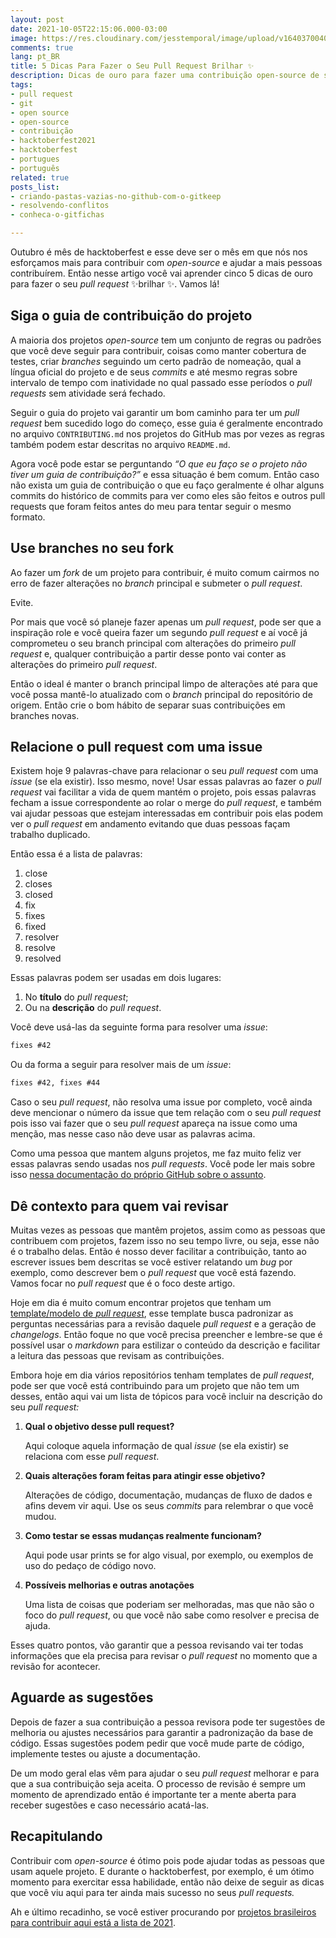 ```yaml
---
layout: post
date: 2021-10-05T22:15:06.000-03:00
image: https://res.cloudinary.com/jesstemporal/image/upload/v1640370040/covers/variados_aanizj.png
comments: true
lang: pt_BR
title: 5 Dicas Para Fazer o Seu Pull Request Brilhar ✨
description: Dicas de ouro para fazer uma contribuição open-source de sucesso
tags:
- pull request
- git
- open source
- open-source
- contribuição
- hacktoberfest2021
- hacktoberfest
- portugues
- português
related: true
posts_list:
- criando-pastas-vazias-no-github-com-o-gitkeep
- resolvendo-conflitos
- conheca-o-gitfichas

---
```

Outubro é mês de hacktoberfest e esse deve ser o mês em que nós nos esforçamos mais para contribuir com _open-source_ e ajudar a mais pessoas contribuírem. Então nesse artigo você vai aprender cinco 5 dicas de ouro para fazer o seu _pull request_ ✨brilhar ✨. Vamos lá!

## Siga o guia de contribuição do projeto

A maioria dos projetos _open-source_ tem um conjunto de regras ou padrões que você deve seguir para contribuir, coisas como manter cobertura de testes, criar _branches_ seguindo um certo padrão de nomeação, qual a língua oficial do projeto e de seus _commits_ e até mesmo regras sobre intervalo de tempo com inatividade no qual passado esse períodos o _pull requests_ sem atividade será fechado.

Seguir o guia do projeto vai garantir um bom caminho para ter um _pull request_ bem sucedido logo do começo, esse guia é geralmente encontrado no arquivo `CONTRIBUTING.md` nos projetos do GitHub mas por vezes as regras também podem estar descritas no arquivo `README.md`.

Agora você pode estar se perguntando _“O que eu faço se o projeto não tiver um guia de contribuição?”_ e essa situação é bem comum. Então caso não exista um guia de contribuição o que eu faço geralmente é olhar alguns commits do histórico de commits para ver como eles são feitos e outros pull requests que foram feitos antes do meu para tentar seguir o mesmo formato.

## Use branches no seu fork

Ao fazer um _fork_ de um projeto para contribuir, é muito comum cairmos no erro de fazer alterações no _branch_ principal e submeter o _pull request_.

Evite.

Por mais que você só planeje fazer apenas um _pull request_, pode ser que a inspiração role e você queira fazer um segundo _pull request_ e aí você já comprometeu o seu branch principal com alterações do primeiro _pull request_ e, qualquer contribuição a partir desse ponto vai conter as alterações do primeiro _pull request_.

Então o ideal é manter o branch principal limpo de alterações até para que você possa mantê-lo atualizado com o _branch_ principal do repositório de origem. Então crie o bom hábito de separar suas contribuições em branches novas.

## Relacione o pull request com uma issue

Existem hoje 9 palavras-chave para relacionar o seu _pull request_ com uma _issue_ (se ela existir). Isso mesmo, nove! Usar essas palavras ao fazer o _pull request_ vai facilitar a vida de quem mantém o projeto, pois essas palavras fecham a issue correspondente ao rolar o merge do _pull request_, e também vai ajudar pessoas que estejam interessadas em contribuir pois elas podem ver o _pull request_ em andamento evitando que duas pessoas façam trabalho duplicado.

Então essa é a lista de palavras:

1. close
2. closes
3. closed
4. fix
5. fixes
6. fixed
7. resolver
8. resolve
9. resolved

Essas palavras podem ser usadas em dois lugares:

1. No **título** do _pull request_;
2. Ou na **descrição** do _pull request_.

Você deve usá-las da seguinte forma para resolver uma _issue_:

```txt
fixes #42
```

Ou da forma a seguir para resolver mais de um _issue_:

```txt
fixes #42, fixes #44
```

Caso o seu _pull request_, não resolva uma issue por completo, você ainda deve mencionar o número da issue que tem relação com o seu _pull request_ pois isso vai fazer que o seu _pull request_ apareça na issue como uma menção, mas nesse caso não deve usar as palavras acima.

Como uma pessoa que mantem alguns projetos, me faz muito feliz ver essas palavras sendo usadas nos _pull requests_. Você pode ler mais sobre isso [nessa documentação do próprio GitHub sobre o assunto](https://docs.github.com/pt/issues/tracking-your-work-with-issues/linking-a-pull-request-to-an-issue#about-linked-issues-and-pull-requests0).

## Dê contexto para quem vai revisar

Muitas vezes as pessoas que mantêm projetos, assim como as pessoas que contribuem com projetos, fazem isso no seu tempo livre, ou seja, esse não é o trabalho delas. Então é nosso dever facilitar a contribuição, tanto ao escrever issues bem descritas se você estiver relatando um _bug_ por exemplo, como descrever bem o _pull request_ que você está fazendo. Vamos focar no _pull request_ que é o foco deste artigo.

Hoje em dia é muito comum encontrar projetos que tenham um [template/modelo de _pull request_](https://docs.github.com/pt/communities/using-templates-to-encourage-useful-issues-and-pull-requests/creating-a-pull-request-template-for-your-repository), esse template busca padronizar as perguntas necessárias para a revisão daquele _pull request_ e a geração de _changelogs_. Então foque no que você precisa preencher e lembre-se que é possível usar o _markdown_ para estilizar o conteúdo da descrição e facilitar a leitura das pessoas que revisam as contribuições.

Embora hoje em dia vários repositórios tenham templates de _pull request_, pode ser que você está contribuindo para um projeto que não tem um desses, então aqui vai um lista de tópicos para você incluir na descrição do seu _pull request:_

1. **Qual o objetivo desse pull request?**

   Aqui coloque aquela informação de qual _issue_ (se ela existir) se relaciona com esse _pull request_.
2. **Quais alterações foram feitas para atingir esse objetivo?**

   Alterações de código, documentação, mudanças de fluxo de dados e afins devem vir aqui. Use os seus _commits_ para relembrar o que você mudou.
3. **Como testar se essas mudanças realmente funcionam?**

   Aqui pode usar prints se for algo visual, por exemplo, ou exemplos de uso do pedaço de código novo.
4. **Possíveis melhorias e outras anotações**

   Uma lista de coisas que poderiam ser melhoradas, mas que não são o foco do _pull request_, ou que você não sabe como resolver e precisa de ajuda.

Esses quatro pontos, vão garantir que a pessoa revisando vai ter todas informações que ela precisa para revisar o _pull request_ no momento que a revisão for acontecer.

## Aguarde as sugestões

Depois de fazer a sua contribuição a pessoa revisora pode ter sugestões de melhoria ou ajustes necessários para garantir a padronização da base de código. Essas sugestões podem pedir que você mude parte de código, implemente testes ou ajuste a documentação.

De um modo geral elas vêm para ajudar o seu _pull request_ melhorar e para que a sua contribuição seja aceita. O processo de revisão é sempre um momento de aprendizado então é importante ter a mente aberta para receber sugestões e caso necessário acatá-las.

## Recapitulando

Contribuir com _open-source_ é ótimo pois pode ajudar todas as pessoas que usam aquele projeto. E durante o hacktoberfest, por exemplo, é um ótimo momento para exercitar essa habilidade, então não deixe de seguir as dicas que você viu aqui para ter ainda mais sucesso no seus _pull requests._

Ah e último recadinho, se você estiver procurando por [projetos brasileiros para contribuir aqui está a lista de 2021](https://jtemporal.com/projetos-brasileiros-para-fazer-pull-requests-nesse-hacktoberfest-2021/).